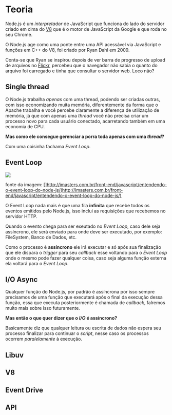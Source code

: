 # Teoria

Node.js é um *interpretador* de JavaScript que funciona do lado do servidor criado em cima do [V8](https://developers.google.com/v8/) que é o motor de JavaScript da Google e que roda no seu Chrome. 

O Node.js age como uma ponte entre uma API acessável via JavaScript e funções em C++ do V8, foi criado por Ryan Dahl em 2009.

Conta-se que Ryan se inspirou depois de ver barra de progresso de upload de arquivos no [Flickr](https://www.flickr.com/), percebeu que o navegador não sabia o quanto do arquivo foi carregado e tinha que consultar o servidor web. Loco não?

## Single thread

O Node.js trabalha *apenas* com uma thread, podendo ser criadas outras, com isso economizando muita memória, diferentemente da forma que o Apache trabalha e você percebe claramente a diferença de utilização de memória, já que com apenas uma *thread* você não precisa criar um processo novo para cada usuário conectado, acarretando também em uma economia de CPU.

**Mas como ele consegue gerenciar a porra toda apenas com uma *thread*?**

Com uma coisinha fachama *Event Loop*.

## Event Loop

![](http://imasters.com.br/wp-content/uploads/2013/10/event-loop-620x331.png)

fonte da imagem: []http://imasters.com.br/front-end/javascript/entendendo-o-event-loop-do-node-js/(http://imasters.com.br/front-end/javascript/entendendo-o-event-loop-do-node-js/)

O Event Loop nada mais é que uma fila **infinita** que recebe todos os eventos emitidos pelo Node.js, isso inclui as requisições que recebemos no servidor HTTP.

Quando o evento chega para ser exeutado no *Event Loop*, caso dele seja assíncrono, ele será enviado para onde deve ser executado, por exemplo: FileSystem, Banco de Dados, etc.

Como o processo é **assíncrono** ele irá executar e só após sua finalização que ele dispara o *trigger* para seu *callback* esse voltando para o *Event Loop* onde o mesmo pode fazer qualquer coisa, caso seja alguma função externa ela voltará para o *Event Loop*.

## I/O Async

Qualquer função do Node.js, por padrão é assíncrona por isso sempre precisamos de uma função que executará após o final da execução dessa função, essa que executa posteriormente é chamada de *callback*, falremos muito mais sobre isso futuramente.

**Mas então o que quer dizer que o *I/O* é assíncrono?**

Basicamente diz que qualquer leitura ou escrita de dados não espera seu processo finalizar para continuar o *script*, nesse caso os processos ocorrem *paralelamente* à execução.

## Libuv

## V8

## Event Drive

## API
